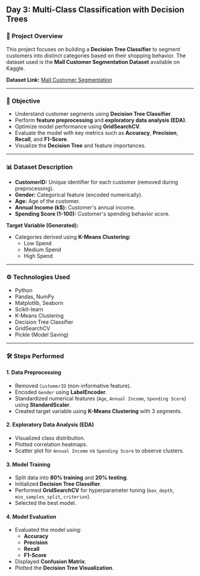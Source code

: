 ## **Day 3: Multi-Class Classification with Decision Trees**

### 📄 **Project Overview**
This project focuses on building a **Decision Tree Classifier** to segment customers into distinct categories based on their shopping behavior. The dataset used is the **Mall Customer Segmentation Dataset** available on Kaggle.

**Dataset Link:** [Mall Customer Segmentation](https://www.kaggle.com/datasets/vjchoudhary7/customer-segmentation-tutorial-in-python)

---

### 🎯 **Objective**
- Understand customer segments using **Decision Tree Classifier**.
- Perform **feature preprocessing** and **exploratory data analysis (EDA)**.
- Optimize model performance using **GridSearchCV**.
- Evaluate the model with key metrics such as **Accuracy**, **Precision**, **Recall**, and **F1-Score**.
- Visualize the **Decision Tree** and feature importances.

---

### 📊 **Dataset Description**
- **CustomerID:** Unique identifier for each customer (removed during preprocessing).
- **Gender:** Categorical feature (encoded numerically).
- **Age:** Age of the customer.
- **Annual Income (k$):** Customer's annual income.
- **Spending Score (1-100):** Customer's spending behavior score.

**Target Variable (Generated):**
- Categories derived using **K-Means Clustering:**
   - Low Spend
   - Medium Spend
   - High Spend

---

### ⚙️ **Technologies Used**
- Python
- Pandas, NumPy
- Matplotlib, Seaborn
- Scikit-learn
- K-Means Clustering
- Decision Tree Classifier
- GridSearchCV
- Pickle (Model Saving)

---

### 🛠️ **Steps Performed**

#### **1. Data Preprocessing**
- Removed `CustomerID` (non-informative feature).
- Encoded `Gender` using **LabelEncoder**.
- Standardized numerical features (`Age`, `Annual Income`, `Spending Score`) using **StandardScaler**.
- Created target variable using **K-Means Clustering** with 3 segments.

#### **2. Exploratory Data Analysis (EDA)**
- Visualized class distribution.
- Plotted correlation heatmaps.
- Scatter plot for `Annual Income` vs `Spending Score` to observe clusters.

#### **3. Model Training**
- Split data into **80% training** and **20% testing**.
- Initialized **Decision Tree Classifier**.
- Performed **GridSearchCV** for hyperparameter tuning (`max_depth`, `min_samples_split`, `criterion`).
- Selected the best model.

#### **4. Model Evaluation**
- Evaluated the model using:
   - **Accuracy**
   - **Precision**
   - **Recall**
   - **F1-Score**
- Displayed **Confusion Matrix**.
- Plotted the **Decision Tree Visualization**.

